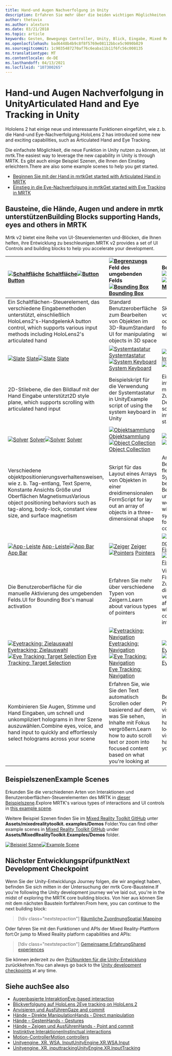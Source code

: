 ```yaml
---
title: Hand-und Augen Nachverfolgung in Unity
description: Erfahren Sie mehr über die beiden wichtigen Möglichkeiten, um ihre Blicke in Unity, Handgesten und Bewegungs Controllern zu übernehmen.
author: thetuvix
ms.author: alexturn
ms.date: 03/21/2018
ms.topic: article
keywords: Gesten, Bewegungs Controller, Unity, Blick, Eingabe, Mixed Reality-Headset, Windows Mixed Reality-Headset, Virtual Reality-Headset, mrtk, Mixed Reality Toolkit
ms.openlocfilehash: bad6448b4b9c8f8f5769e08112bbce5c9090b029
ms.sourcegitcommit: 1c9035487270af76c6eaba11b11f6fc56c008135
ms.translationtype: MT
ms.contentlocale: de-DE
ms.lasthandoff: 04/13/2021
ms.locfileid: "107300265"
---
```

# <a name="articulated-hand-and-eye-tracking-in-unity"></a><span data-ttu-id="4bf31-104">Hand-und Augen Nachverfolgung in Unity</span><span class="sxs-lookup"><span data-stu-id="4bf31-104">Articulated Hand and Eye Tracking in Unity</span></span>

<span data-ttu-id="4bf31-105">Hololens 2 hat einige neue und interessante Funktionen eingeführt, wie z. b. die Hand-und Eye-Nachverfolgung.</span><span class="sxs-lookup"><span data-stu-id="4bf31-105">HoloLens 2 has introduced some new and exciting capabilities, such as Articulated Hand and Eye Tracking.</span></span>

<span data-ttu-id="4bf31-106">Die einfachste Möglichkeit, die neue Funktion in Unity nutzen zu können, ist mrtk.</span><span class="sxs-lookup"><span data-stu-id="4bf31-106">The easiest way to leverage the new capability in Unity is through MRTK.</span></span> <span data-ttu-id="4bf31-107">Es gibt auch einige Beispiel Szenen, die Ihnen den Einstieg erleichtern.</span><span class="sxs-lookup"><span data-stu-id="4bf31-107">There are also some example scenes to help you get started.</span></span>

* [<span data-ttu-id="4bf31-108">Beginnen Sie mit der Hand in mrtk</span><span class="sxs-lookup"><span data-stu-id="4bf31-108">Get started with Articulated Hand  in MRTK</span></span>](https://docs.microsoft.com/windows/mixed-reality/mrtk-unity/features/input/hand-tracking)
* [<span data-ttu-id="4bf31-109">Einstieg in die Eye-Nachverfolgung in mrtk</span><span class="sxs-lookup"><span data-stu-id="4bf31-109">Get started with Eye Tracking in MRTK</span></span>](https://docs.microsoft.com/windows/mixed-reality/mrtk-unity/features/input/eye-tracking/eye-tracking-main)

## <a name="building-blocks-supporting-hands-eyes-and-others-in-mrtk"></a><span data-ttu-id="4bf31-110">Bausteine, die Hände, Augen und andere in mrtk unterstützen</span><span class="sxs-lookup"><span data-stu-id="4bf31-110">Building Blocks supporting Hands, eyes and others in MRTK</span></span>

<span data-ttu-id="4bf31-111">Mrtk v2 bietet eine Reihe von UI-Steuerelementen und-Blöcken, die Ihnen helfen, ihre Entwicklung zu beschleunigen.</span><span class="sxs-lookup"><span data-stu-id="4bf31-111">MRTK v2 provides a set of UI Controls and building blocks to help you accelerate your development.</span></span>

|  <span data-ttu-id="4bf31-112">[![Schaltfläche](images/MRTK_Button_Main.png)](https://docs.microsoft.com/windows/mixed-reality/mrtk-unity/features/ux-building-blocks/button) [Schaltfläche](https://docs.microsoft.com/windows/mixed-reality/mrtk-unity/features/ux-building-blocks/button)</span><span class="sxs-lookup"><span data-stu-id="4bf31-112">[![Button](images/MRTK_Button_Main.png)](https://docs.microsoft.com/windows/mixed-reality/mrtk-unity/features/ux-building-blocks/button) [Button](https://docs.microsoft.com/windows/mixed-reality/mrtk-unity/features/ux-building-blocks/button)</span></span> | <span data-ttu-id="4bf31-113">[ ![ Begrenzungs](images/MRTK_BoundingBox_Main.png)](https://docs.microsoft.com/windows/mixed-reality/mrtk-unity/features/ux-building-blocks/bounding-box) Feld des umgebenden Felds [](https://docs.microsoft.com/windows/mixed-reality/mrtk-unity/features/ux-building-blocks/bounding-box)</span><span class="sxs-lookup"><span data-stu-id="4bf31-113">[![Bounding Box](images/MRTK_BoundingBox_Main.png)](https://docs.microsoft.com/windows/mixed-reality/mrtk-unity/features/ux-building-blocks/bounding-box) [Bounding Box](https://docs.microsoft.com/windows/mixed-reality/mrtk-unity/features/ux-building-blocks/bounding-box)</span></span> | <span data-ttu-id="4bf31-114">Bearbeitungs [Handler für](https://docs.microsoft.com/windows/mixed-reality/mrtk-unity/features/ux-building-blocks/manipulation-handler) [ ![ Manipulations Handler](images/MRTK_Manipulation_Main.png)](https://docs.microsoft.com/windows/mixed-reality/mrtk-unity/features/ux-building-blocks/manipulation-handler)</span><span class="sxs-lookup"><span data-stu-id="4bf31-114">[![Manipulation Handler](images/MRTK_Manipulation_Main.png)](https://docs.microsoft.com/windows/mixed-reality/mrtk-unity/features/ux-building-blocks/manipulation-handler) [Manipulation Handler](https://docs.microsoft.com/windows/mixed-reality/mrtk-unity/features/ux-building-blocks/manipulation-handler)</span></span> |
|:--- | :--- | :--- |
| <span data-ttu-id="4bf31-115">Ein Schaltflächen-Steuerelement, das verschiedene Eingabemethoden unterstützt, einschließlich HoloLens2's-Handgelenk</span><span class="sxs-lookup"><span data-stu-id="4bf31-115">A button control, which supports various input methods including HoloLens2's articulated hand</span></span> | <span data-ttu-id="4bf31-116">Standard Benutzeroberfläche zum Bearbeiten von Objekten im 3D-Raum</span><span class="sxs-lookup"><span data-stu-id="4bf31-116">Standard UI for manipulating objects in 3D space</span></span> | <span data-ttu-id="4bf31-117">Skript zum Manipulieren von Objekten mit einer oder zwei Händen.</span><span class="sxs-lookup"><span data-stu-id="4bf31-117">Script for manipulating objects with one or two hands</span></span> |
|  <span data-ttu-id="4bf31-118">[![Slate](images/MRTK_Slate_Main.png)](https://docs.microsoft.com/windows/mixed-reality/mrtk-unity/features/ux-building-blocks/slate) [Slate](https://docs.microsoft.com/windows/mixed-reality/mrtk-unity/features/ux-building-blocks/slate)</span><span class="sxs-lookup"><span data-stu-id="4bf31-118">[![Slate](images/MRTK_Slate_Main.png)](https://docs.microsoft.com/windows/mixed-reality/mrtk-unity/features/ux-building-blocks/slate) [Slate](https://docs.microsoft.com/windows/mixed-reality/mrtk-unity/features/ux-building-blocks/slate)</span></span> | <span data-ttu-id="4bf31-119">[![Systemtastatur](images/MRTK_SystemKeyboard_Main.png)](https://docs.microsoft.com/windows/mixed-reality/mrtk-unity/features/ux-building-blocks/system-keyboard) [Systemtastatur](https://docs.microsoft.com/windows/mixed-reality/mrtk-unity/features/ux-building-blocks/system-keyboard)</span><span class="sxs-lookup"><span data-stu-id="4bf31-119">[![System Keyboard](images/MRTK_SystemKeyboard_Main.png)](https://docs.microsoft.com/windows/mixed-reality/mrtk-unity/features/ux-building-blocks/system-keyboard) [System Keyboard](https://docs.microsoft.com/windows/mixed-reality/mrtk-unity/features/ux-building-blocks/system-keyboard)</span></span> | <span data-ttu-id="4bf31-120">[![Interaktionsfähig](images/InteractableExamples.png)](https://docs.microsoft.com/windows/mixed-reality/mrtk-unity/features/ux-building-blocks/interactable) [Interaktionsfähig](https://docs.microsoft.com/windows/mixed-reality/mrtk-unity/features/ux-building-blocks/interactable)</span><span class="sxs-lookup"><span data-stu-id="4bf31-120">[![Interactable](images/InteractableExamples.png)](https://docs.microsoft.com/windows/mixed-reality/mrtk-unity/features/ux-building-blocks/interactable) [Interactable](https://docs.microsoft.com/windows/mixed-reality/mrtk-unity/features/ux-building-blocks/interactable)</span></span> |
| <span data-ttu-id="4bf31-121">2D-Stilebene, die den Bildlauf mit der Hand Eingabe unterstützt</span><span class="sxs-lookup"><span data-stu-id="4bf31-121">2D style plane, which supports scrolling with articulated hand input</span></span> | <span data-ttu-id="4bf31-122">Beispielskript für die Verwendung der Systemtastatur in Unity</span><span class="sxs-lookup"><span data-stu-id="4bf31-122">Example script of using the system keyboard in Unity</span></span>  | <span data-ttu-id="4bf31-123">Ein Skript, um Objekte interaktionsfähig zu machen, mit visuellen Zuständen und Designunterstützung.</span><span class="sxs-lookup"><span data-stu-id="4bf31-123">A script for making objects interactable with visual states and theme support</span></span> |
|  <span data-ttu-id="4bf31-124">[![Solver](images/MRTK_Solver_Main.png)](https://docs.microsoft.com/windows/mixed-reality/mrtk-unity/features/ux-building-blocks/solvers/solver) [Solver](https://docs.microsoft.com/windows/mixed-reality/mrtk-unity/features/ux-building-blocks/solvers/solver)</span><span class="sxs-lookup"><span data-stu-id="4bf31-124">[![Solver](images/MRTK_Solver_Main.png)](https://docs.microsoft.com/windows/mixed-reality/mrtk-unity/features/ux-building-blocks/solvers/solver) [Solver](https://docs.microsoft.com/windows/mixed-reality/mrtk-unity/features/ux-building-blocks/solvers/solver)</span></span> | <span data-ttu-id="4bf31-125">[![Objektsammlung](images/MRTK_ObjectCollection_Main.png)](https://docs.microsoft.com/windows/mixed-reality/mrtk-unity/features/ux-building-blocks/object-collection) [Objektsammlung](https://docs.microsoft.com/windows/mixed-reality/mrtk-unity/features/ux-building-blocks/object-collection)</span><span class="sxs-lookup"><span data-stu-id="4bf31-125">[![Object Collection](images/MRTK_ObjectCollection_Main.png)](https://docs.microsoft.com/windows/mixed-reality/mrtk-unity/features/ux-building-blocks/object-collection) [Object Collection](https://docs.microsoft.com/windows/mixed-reality/mrtk-unity/features/ux-building-blocks/object-collection)</span></span> | <span data-ttu-id="4bf31-126">[![QuickInfo](images/MRTK_Tooltip_Main.png)](https://docs.microsoft.com/windows/mixed-reality/mrtk-unity/features/ux-building-blocks/tooltip) [QuickInfo](https://docs.microsoft.com/windows/mixed-reality/mrtk-unity/features/ux-building-blocks/tooltip)</span><span class="sxs-lookup"><span data-stu-id="4bf31-126">[![Tooltip](images/MRTK_Tooltip_Main.png)](https://docs.microsoft.com/windows/mixed-reality/mrtk-unity/features/ux-building-blocks/tooltip) [Tooltip](https://docs.microsoft.com/windows/mixed-reality/mrtk-unity/features/ux-building-blocks/tooltip)</span></span> |
| <span data-ttu-id="4bf31-127">Verschiedene objektpositionierungsverhaltensweisen, wie z. b. Tag-entlang, Text Sperre, Konstante Ansichts Größe und Oberflächen Magnetismus</span><span class="sxs-lookup"><span data-stu-id="4bf31-127">Various object positioning behaviors such as tag-along, body-lock, constant view size, and surface magnetism</span></span> | <span data-ttu-id="4bf31-128">Skript für das Layout eines Arrays von Objekten in einer dreidimensionalen Form</span><span class="sxs-lookup"><span data-stu-id="4bf31-128">Script for lay out an array of objects in a three-dimensional shape</span></span> | <span data-ttu-id="4bf31-129">Annotation-Benutzeroberfläche mit flexiblem Anker/Pivot-System, das zum bezeichnen von Bewegungs Controllern und Objekten verwendet werden kann.</span><span class="sxs-lookup"><span data-stu-id="4bf31-129">Annotation UI with flexible anchor/pivot system, which can be used for labeling motion controllers and object.</span></span> |
|  <span data-ttu-id="4bf31-130">[![App-Leiste](images/MRTK_AppBar_Main.png)](https://docs.microsoft.com/windows/mixed-reality/mrtk-unity/features/ux-building-blocks/app-bar) [App-Leiste](https://docs.microsoft.com/windows/mixed-reality/mrtk-unity/features/ux-building-blocks/app-bar)</span><span class="sxs-lookup"><span data-stu-id="4bf31-130">[![App Bar](images/MRTK_AppBar_Main.png)](https://docs.microsoft.com/windows/mixed-reality/mrtk-unity/features/ux-building-blocks/app-bar) [App Bar](https://docs.microsoft.com/windows/mixed-reality/mrtk-unity/features/ux-building-blocks/app-bar)</span></span> | <span data-ttu-id="4bf31-131">[![ Zeiger](images/MRTK_Pointer_Main.png)](https://docs.microsoft.com/windows/mixed-reality/mrtk-unity/features/input/pointers) [Zeiger](https://docs.microsoft.com/windows/mixed-reality/mrtk-unity/features/input/pointers)</span><span class="sxs-lookup"><span data-stu-id="4bf31-131">[![Pointers](images/MRTK_Pointer_Main.png)](https://docs.microsoft.com/windows/mixed-reality/mrtk-unity/features/input/pointers) [Pointers](https://docs.microsoft.com/windows/mixed-reality/mrtk-unity/features/input/pointers)</span></span> | <span data-ttu-id="4bf31-132">[![Fingerspitzenvisualisierung](images/MRTK_FingertipVisualization_Main.png)](https://docs.microsoft.com/windows/mixed-reality/mrtk-unity/features/ux-building-blocks/fingertip-visualization) [Fingerspitzenvisualisierung](https://docs.microsoft.com/windows/mixed-reality/mrtk-unity/features/ux-building-blocks/fingertip-visualization)</span><span class="sxs-lookup"><span data-stu-id="4bf31-132">[![Fingertip Visualization](images/MRTK_FingertipVisualization_Main.png)](https://docs.microsoft.com/windows/mixed-reality/mrtk-unity/features/ux-building-blocks/fingertip-visualization) [Fingertip Visualization](https://docs.microsoft.com/windows/mixed-reality/mrtk-unity/features/ux-building-blocks/fingertip-visualization)</span></span> |
| <span data-ttu-id="4bf31-133">Die Benutzeroberfläche für die manuelle Aktivierung des umgebenden Felds.</span><span class="sxs-lookup"><span data-stu-id="4bf31-133">UI for Bounding Box's manual activation</span></span> | <span data-ttu-id="4bf31-134">Erfahren Sie mehr über verschiedene Typen von Zeigern.</span><span class="sxs-lookup"><span data-stu-id="4bf31-134">Learn about various types of pointers</span></span> | <span data-ttu-id="4bf31-135">Visuelles Element im Fingertipp, das die Zuverlässigkeit der direkten Interaktion verbessert</span><span class="sxs-lookup"><span data-stu-id="4bf31-135">Visual affordance on the fingertip, which improves the confidence for the direct interaction</span></span> |
|  <span data-ttu-id="4bf31-136">[![Eyetracking: Zielauswahl](images/mrtk_et_targetselect.png)](https://docs.microsoft.com/windows/mixed-reality/mrtk-unity/features/input/eye-tracking/eye-tracking-target-selection) [Eyetracking: Zielauswahl](https://docs.microsoft.com/windows/mixed-reality/mrtk-unity/features/input/eye-tracking/eye-tracking-target-selection)</span><span class="sxs-lookup"><span data-stu-id="4bf31-136">[![Eye Tracking: Target Selection](images/mrtk_et_targetselect.png)](https://docs.microsoft.com/windows/mixed-reality/mrtk-unity/features/input/eye-tracking/eye-tracking-target-selection) [Eye Tracking: Target Selection](https://docs.microsoft.com/windows/mixed-reality/mrtk-unity/features/input/eye-tracking/eye-tracking-target-selection)</span></span> | <span data-ttu-id="4bf31-137">[![Eyetracking: Navigation](images/mrtk_et_navigation.png)](https://docs.microsoft.com/windows/mixed-reality/mrtk-unity/features/input/eye-tracking/eye-tracking-navigation) [Eyetracking: Navigation](https://docs.microsoft.com/windows/mixed-reality/mrtk-unity/features/input/eye-tracking/eye-tracking-navigation)</span><span class="sxs-lookup"><span data-stu-id="4bf31-137">[![Eye Tracking: Navigation](images/mrtk_et_navigation.png)](https://docs.microsoft.com/windows/mixed-reality/mrtk-unity/features/input/eye-tracking/eye-tracking-navigation) [Eye Tracking: Navigation](https://docs.microsoft.com/windows/mixed-reality/mrtk-unity/features/input/eye-tracking/eye-tracking-navigation)</span></span> | <span data-ttu-id="4bf31-138">[![Eyetracking: Heatmap](images/mrtk_et_heatmaps.png)](https://microsoft.github.io/MixedRealityToolkit-Unity/Documentation/EyeTracking/EyeTracking_Visualization.html) [Eyetracking: Heatmap](https://microsoft.github.io/MixedRealityToolkit-Unity/Documentation/EyeTracking/EyeTracking_Visualization.html)</span><span class="sxs-lookup"><span data-stu-id="4bf31-138">[![Eye Tracking: Heat Map](images/mrtk_et_heatmaps.png)](https://microsoft.github.io/MixedRealityToolkit-Unity/Documentation/EyeTracking/EyeTracking_Visualization.html) [Eye Tracking: Heat Map](https://microsoft.github.io/MixedRealityToolkit-Unity/Documentation/EyeTracking/EyeTracking_Visualization.html)</span></span> |
| <span data-ttu-id="4bf31-139">Kombinieren Sie Augen, Stimme und Hand Eingaben, um schnell und unkompliziert holograms in Ihrer Szene auszuwählen.</span><span class="sxs-lookup"><span data-stu-id="4bf31-139">Combine eyes, voice, and hand input to quickly and effortlessly select holograms across your scene</span></span> | <span data-ttu-id="4bf31-140">Erfahren Sie, wie Sie den Text automatisch Scrollen oder basierend auf dem, was Sie sehen, Inhalte mit Fokus vergrößern.</span><span class="sxs-lookup"><span data-stu-id="4bf31-140">Learn how to auto scroll text or zoom into focused content based on what you're looking at</span></span>| <span data-ttu-id="4bf31-141">Beispiele für das Protokollieren, laden und visualisieren, was Benutzer in Ihrer APP betrachtet haben</span><span class="sxs-lookup"><span data-stu-id="4bf31-141">Examples for logging, loading, and visualizing what users have been looking at in your app</span></span> |

## <a name="example-scenes"></a><span data-ttu-id="4bf31-142">Beispielszenen</span><span class="sxs-lookup"><span data-stu-id="4bf31-142">Example Scenes</span></span>

<span data-ttu-id="4bf31-143">Erkunden Sie die verschiedenen Arten von Interaktionen und Benutzeroberflächen-Steuerelementen des MRTK in [dieser Beispielszene](https://microsoft.github.io/MixedRealityToolkit-Unity/Documentation/README_HandInteractionExamples.html).</span><span class="sxs-lookup"><span data-stu-id="4bf31-143">Explore MRTK's various types of interactions and UI controls in [this example scene](https://microsoft.github.io/MixedRealityToolkit-Unity/Documentation/README_HandInteractionExamples.html).</span></span>

<span data-ttu-id="4bf31-144">Weitere Beispiel Szenen finden Sie im [Mixed Reality Toolkit GitHub](https://github.com/Microsoft/MixedRealityToolkit-Unity) unter **Assets/mixedrealitytoolkit. examples/Demos** Folder.</span><span class="sxs-lookup"><span data-stu-id="4bf31-144">You can find  other example scenes in [Mixed Reality Toolkit GitHub](https://github.com/Microsoft/MixedRealityToolkit-Unity) under **Assets/MixedRealityToolkit.Examples/Demos** folder.</span></span>

<span data-ttu-id="4bf31-145">[![Beispiel Szene](images/MRTK_Examples.png)](https://docs.microsoft.com/windows/mixed-reality/mrtk-unity/features/example-scenes/hand-interaction-examples)</span><span class="sxs-lookup"><span data-stu-id="4bf31-145">[![Example Scene](images/MRTK_Examples.png)](https://docs.microsoft.com/windows/mixed-reality/mrtk-unity/features/example-scenes/hand-interaction-examples)</span></span>

## <a name="next-development-checkpoint"></a><span data-ttu-id="4bf31-146">Nächster Entwicklungsprüfpunkt</span><span class="sxs-lookup"><span data-stu-id="4bf31-146">Next Development Checkpoint</span></span>

<span data-ttu-id="4bf31-147">Wenn Sie der Unity-Entwicklungs Journey folgen, die wir angelegt haben, befinden Sie sich mitten in der Untersuchung der mrtk Core-Bausteine.</span><span class="sxs-lookup"><span data-stu-id="4bf31-147">If you're following the Unity development journey we've laid out, you're in the midst of exploring the MRTK core building blocks.</span></span> <span data-ttu-id="4bf31-148">Von hier aus können Sie mit dem nächsten Baustein fortfahren:</span><span class="sxs-lookup"><span data-stu-id="4bf31-148">From here, you can continue to the next building block:</span></span>

> [!div class="nextstepaction"]
> [<span data-ttu-id="4bf31-149">Räumliche Zuordnung</span><span class="sxs-lookup"><span data-stu-id="4bf31-149">Spatial Mapping</span></span>](spatial-mapping-in-unity.md)

<span data-ttu-id="4bf31-150">Oder fahren Sie mit den Funktionen und APIs der Mixed Reality-Plattform fort:</span><span class="sxs-lookup"><span data-stu-id="4bf31-150">Or jump to Mixed Reality platform capabilities and APIs:</span></span>

> [!div class="nextstepaction"]
> [<span data-ttu-id="4bf31-151">Gemeinsame Erfahrung</span><span class="sxs-lookup"><span data-stu-id="4bf31-151">Shared experiences</span></span>](shared-experiences-in-unity.md)

<span data-ttu-id="4bf31-152">Sie können jederzeit zu den [Prüfpunkten für die Unity-Entwicklung](unity-development-overview.md#2-core-building-blocks) zurückkehren.</span><span class="sxs-lookup"><span data-stu-id="4bf31-152">You can always go back to the [Unity development checkpoints](unity-development-overview.md#2-core-building-blocks) at any time.</span></span>

## <a name="see-also"></a><span data-ttu-id="4bf31-153">Siehe auch</span><span class="sxs-lookup"><span data-stu-id="4bf31-153">See also</span></span>

* [<span data-ttu-id="4bf31-154">Augenbasierte Interaktion</span><span class="sxs-lookup"><span data-stu-id="4bf31-154">Eye-based interaction</span></span>](../../design/eye-gaze-interaction.md)
* [<span data-ttu-id="4bf31-155">Blickverfolgung auf HoloLens 2</span><span class="sxs-lookup"><span data-stu-id="4bf31-155">Eye tracking on HoloLens 2</span></span>](../../design/eye-tracking.md)
* [<span data-ttu-id="4bf31-156">Anvisieren und Ausführen</span><span class="sxs-lookup"><span data-stu-id="4bf31-156">Gaze and commit</span></span>](../../design/gaze-and-commit.md)
* [<span data-ttu-id="4bf31-157">Hände – Direkte Manipulation</span><span class="sxs-lookup"><span data-stu-id="4bf31-157">Hands - Direct manipulation</span></span>](../../design/direct-manipulation.md)
* [<span data-ttu-id="4bf31-158">Hände – Gesten</span><span class="sxs-lookup"><span data-stu-id="4bf31-158">Hands - Gestures</span></span>](../../design/gaze-and-commit.md#composite-gestures)
* [<span data-ttu-id="4bf31-159">Hände – Zeigen und Ausführen</span><span class="sxs-lookup"><span data-stu-id="4bf31-159">Hands - Point and commit</span></span>](../../design/point-and-commit.md)
* [<span data-ttu-id="4bf31-160">Instinktive Interaktionen</span><span class="sxs-lookup"><span data-stu-id="4bf31-160">Instinctual interactions</span></span>](../../design/interaction-fundamentals.md)
* [<span data-ttu-id="4bf31-161">Motion-Controller</span><span class="sxs-lookup"><span data-stu-id="4bf31-161">Motion controllers</span></span>](../../design/motion-controllers.md)
* [<span data-ttu-id="4bf31-162">Unityengine. XR. WSA. Input</span><span class="sxs-lookup"><span data-stu-id="4bf31-162">UnityEngine.XR.WSA.Input</span></span>](https://docs.unity3d.com/ScriptReference/XR.WSA.Input.InteractionManager.html)
* [<span data-ttu-id="4bf31-163">Unityengine. XR. inputtracking</span><span class="sxs-lookup"><span data-stu-id="4bf31-163">UnityEngine.XR.InputTracking</span></span>](https://docs.unity3d.com/ScriptReference/XR.InputTracking.html)
